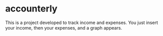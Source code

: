 # accounterly
This is a project developed to track income and expenses. You just insert your income, then your expenses, and a graph appears. 

